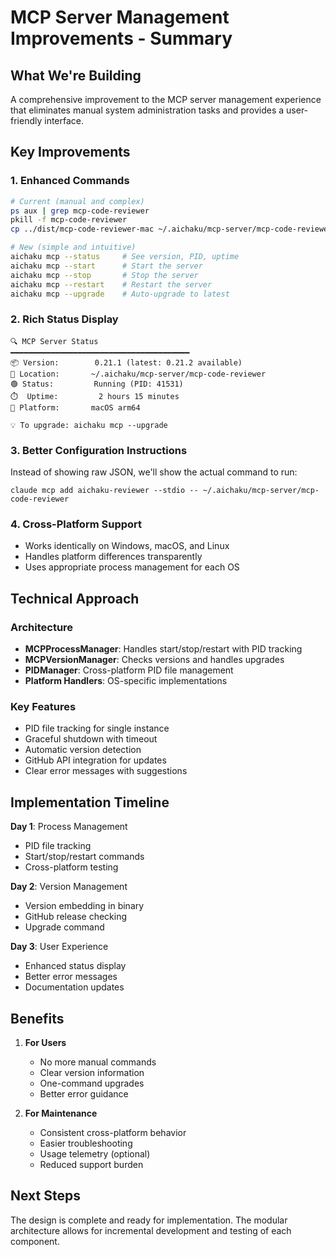 # MCP Server Management Improvements - Summary

## What We're Building

A comprehensive improvement to the MCP server management experience that eliminates manual system administration tasks and provides a user-friendly interface.

## Key Improvements

### 1. Enhanced Commands
```bash
# Current (manual and complex)
ps aux | grep mcp-code-reviewer
pkill -f mcp-code-reviewer
cp ../dist/mcp-code-reviewer-mac ~/.aichaku/mcp-server/mcp-code-reviewer

# New (simple and intuitive)
aichaku mcp --status     # See version, PID, uptime
aichaku mcp --start      # Start the server
aichaku mcp --stop       # Stop the server
aichaku mcp --restart    # Restart the server
aichaku mcp --upgrade    # Auto-upgrade to latest
```

### 2. Rich Status Display
```
🔍 MCP Server Status
━━━━━━━━━━━━━━━━━━━━━━━━━━━━━━━━━━━━━━━━
📦 Version:        0.21.1 (latest: 0.21.2 available)
📍 Location:       ~/.aichaku/mcp-server/mcp-code-reviewer
🟢 Status:         Running (PID: 41531)
⏱️  Uptime:         2 hours 15 minutes
🔧 Platform:       macOS arm64

💡 To upgrade: aichaku mcp --upgrade
```

### 3. Better Configuration Instructions
Instead of showing raw JSON, we'll show the actual command to run:
```
claude mcp add aichaku-reviewer --stdio -- ~/.aichaku/mcp-server/mcp-code-reviewer
```

### 4. Cross-Platform Support
- Works identically on Windows, macOS, and Linux
- Handles platform differences transparently
- Uses appropriate process management for each OS

## Technical Approach

### Architecture
- **MCPProcessManager**: Handles start/stop/restart with PID tracking
- **MCPVersionManager**: Checks versions and handles upgrades
- **PIDManager**: Cross-platform PID file management
- **Platform Handlers**: OS-specific implementations

### Key Features
- PID file tracking for single instance
- Graceful shutdown with timeout
- Automatic version detection
- GitHub API integration for updates
- Clear error messages with suggestions

## Implementation Timeline

**Day 1**: Process Management
- PID file tracking
- Start/stop/restart commands
- Cross-platform testing

**Day 2**: Version Management  
- Version embedding in binary
- GitHub release checking
- Upgrade command

**Day 3**: User Experience
- Enhanced status display
- Better error messages
- Documentation updates

## Benefits

1. **For Users**
   - No more manual commands
   - Clear version information
   - One-command upgrades
   - Better error guidance

2. **For Maintenance**
   - Consistent cross-platform behavior
   - Easier troubleshooting
   - Usage telemetry (optional)
   - Reduced support burden

## Next Steps

The design is complete and ready for implementation. The modular architecture allows for incremental development and testing of each component.